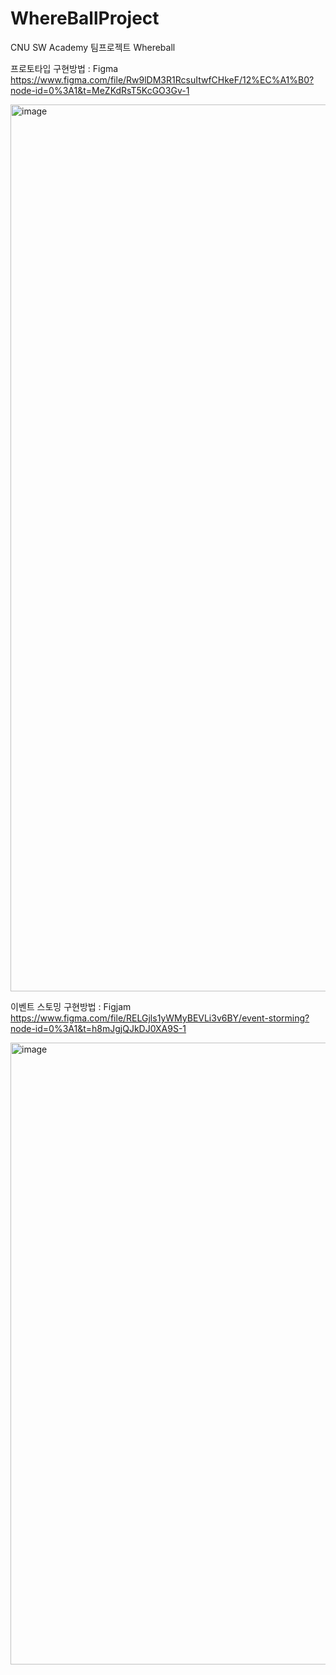 # WhereBallProject
CNU SW Academy 팀프로젝트 Whereball

프로토타입
구현방법 : Figma
https://www.figma.com/file/Rw9lDM3R1RcsuItwfCHkeF/12%EC%A1%B0?node-id=0%3A1&t=MeZKdRsT5KcGO3Gv-1

<img width="1419" alt="image" src="https://user-images.githubusercontent.com/96767857/223332218-0bf191a6-a722-4f94-b095-76fa41d068f4.png">

이벤트 스토밍
구현방법 : Figjam
https://www.figma.com/file/RELGjls1yWMyBEVLi3v6BY/event-storming?node-id=0%3A1&t=h8mJgjQJkDJ0XA9S-1

<img width="995" alt="image" src="https://user-images.githubusercontent.com/96767857/223369293-189fac7c-8ec9-4058-b960-c0ba896c1846.png">

